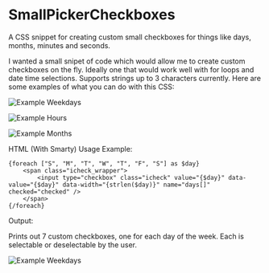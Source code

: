 # SmallPickerCheckboxes
A CSS snippet for creating custom small checkboxes for things like days, months, minutes and seconds.

I wanted a small snipet of code which would allow me to create custom checkboxes on the fly. Ideally one that would work well with for loops and date time selections. Supports strings up to 3 characters currently. Here are some examples of what you can do with this CSS:

![Example Weekdays](http://nerd.guru/screenshots/chrome_2018-01-22_09-10-41.png)

![Example Hours](http://nerd.guru/screenshots/chrome_2018-01-22_09-11-13.png)

![Example Months](http://nerd.guru/screenshots/chrome_2018-01-22_09-11-38.png)

HTML (With Smarty) Usage Example:

    {foreach ["S", "M", "T", "W", "T", "F", "S"] as $day}
        <span class="icheck_wrapper">
            <input type="checkbox" class="icheck" value="{$day}" data-value="{$day}" data-width="{strlen($day)}" name="days[]" checked="checked" />
        </span>
    {/foreach}

Output:

Prints out 7 custom checkboxes, one for each day of the week. Each is selectable or deselectable by the user.

![Example Weekdays](http://nerd.guru/screenshots/chrome_2018-01-22_09-10-41.png)
